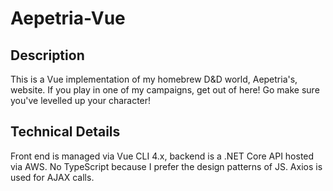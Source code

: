 # Aepetria-Vue

## Description
This is a Vue implementation of my homebrew D&D world, Aepetria's, website. If you play in one of my campaigns, get out of here! Go make sure you've levelled up your character!

## Technical Details
Front end is managed via Vue CLI 4.x, backend is a .NET Core API hosted via AWS. No TypeScript because I prefer the design patterns of JS. Axios is used for AJAX calls.